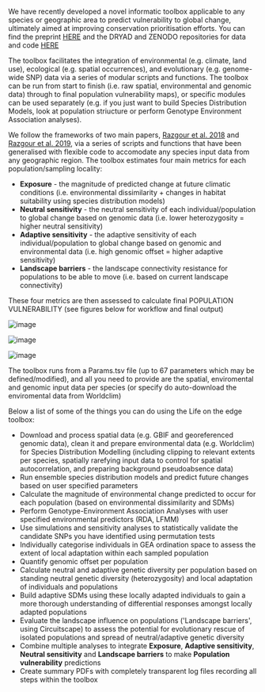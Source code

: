 We have recently developed a novel informatic toolbox applicable to any species or geographic area to predict vulnerability to global change, ultimately aimed at improving conservation prioritisation efforts. You can find the preprint [HERE](https://www.biorxiv.org/content/10.1101/2023.06.23.543988v1) and the DRYAD and ZENODO repositories for data and code [HERE](https://doi.org/10.5061/dryad.2rbnzs7t4)

The toolbox facilitates the integration of environmental (e.g. climate, land use), ecological (e.g. spatial occurrences), and evolutionary (e.g. genome-wide SNP) data via a series of modular scripts and functions. The toolbox can be run from start to finish (i.e. raw spatial, environmental and genomic data) through to final population vulnerability maps), or specific modules can be used separately (e.g. if you just want to build Species Distribution Models, look at population striucture or perform Genotype Environment Association analyses).

We follow the frameworks of two main papers, [Razgour et al. 2018](https://onlinelibrary.wiley.com/doi/10.1111/1755-0998.12694) and [Razgour et al. 2019](https://www.pnas.org/doi/10.1073/pnas.1820663116), via a series of scripts and functions that have been generalised with flexible code to accomodate any species input data from any geographic region. The toolbox estimates four main metrics for each population/sampling locality:

* **Exposure** - the magnitude of predicted change at future climatic conditions (i.e. environmental dissimilarity + changes in habitat suitability using species distribution models)
* **Neutral sensitivity** - the neutral sensitivity of each individual/population to global change based on genomic data (i.e. lower heterozygosity = higher neutral sensitivity)
* **Adaptive sensitivity** - the adaptive sensitivity of each individual/population to global change based on genomic and environmental data (i.e. high genomic offset = higher adaptive sensitivity)
* **Landscape barriers** - the landscape connectivity resistance for populations to be able to move (i.e. based on current landscape connectivity)

These four metrics are then assessed to calculate final POPULATION VULNERABILITY (see figures below for workflow and final output)

![image](https://cd-barratt.github.io/Life_on_the_edge.github.io/workflow_general.png)

![image](https://cd-barratt.github.io/Life_on_the_edge.github.io/workflow.png)

![image](https://cd-barratt.github.io/Life_on_the_edge.github.io/pop_vulnerability.png)

The toolbox runs from a Params.tsv file (up to 67 parameters which may be defined/modified), and all you need to provide are the spatial, enviromental and genomic input data per species (or specify do auto-download the enviromental data from Worldclim)

Below a list of some of the things you can do using the Life on the edge toolbox:
* Download and process spatial data (e.g. GBIF and georeferenced genomic data), clean it and prepare environmental data (e.g. Worldclim) for Species Distribution Modelling (including clipping to relevant extents per species, spatially rarefying input data to control for spatial autocorrelation, and preparing background pseudoabsence data)
* Run ensemble species distribution models and predict future changes based on user specified parameters
* Calculate the magnitude of environmental change predicted to occur for each population (based on environmental dissimilarity and SDMs)
* Perform Genotype-Environment Association Analyses with user specified environmental predictors (RDA, LFMM)
* Use simulations and sensitivity analyses to statistically validate the candidate SNPs you have identified using permutation tests
* Individually categorise individuals in GEA ordination space to assess the extent of local adaptation within each sampled population
* Quantify genomic offset per population
* Calculate neutral and adaptive genetic diversity per population based on standing neutral genetic diversity (heterozygosity) and local adaptation of individuals and populations
* Build adaptive SDMs using these locally adapted individuals to gain a more thorough understanding of differential responses amongst locally adapted populations
* Evaluate the landscape influence on populations ('Landscape barriers', using Circuitscape) to assess the potential for evolutionary rescue of isolated populations and spread of neutral/adaptive genetic diversity
* Combine multiple analyses to integrate **Exposure**, **Adaptive sensitivity**, **Neutral sensitivity** and **Landscape barriers** to make **Population vulnerability** predictions
* Create summary PDFs with completely transparent log files recording all steps within the toolbox

